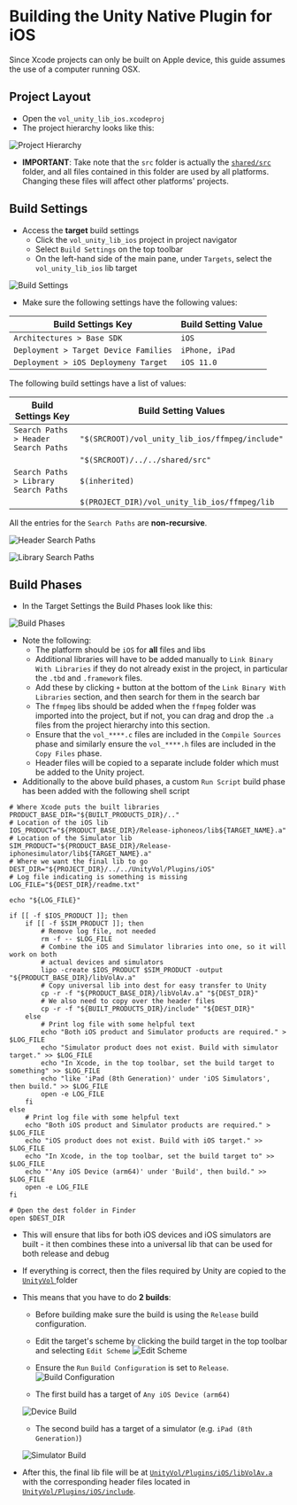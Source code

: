 # Building the Unity Native Plugin for iOS

Since Xcode projects can only be built on Apple device, this guide assumes the use of a computer running OSX.

## Project Layout 
* Open the `vol_unity_lib_ios.xcodeproj`
* The project hierarchy looks like this: 

![Project Hierarchy](/readme_resources/image-02.png)

* **IMPORTANT**: Take note that the `src` folder is actually the [`shared/src`](/shared/src/) folder, and all files contained in this folder are used by all platforms. Changing these files will affect other platforms' projects.

## Build Settings
* Access the **target** build settings
    * Click the `vol_unity_lib_ios` project in project navigator
    * Select `Build Settings` on the top toolbar 
    * On the left-hand side of the main pane, under `Targets`, select the `vol_unity_lib_ios` lib target 
  
![Build Settings](/readme_resources/image-06.png)

* Make sure the following settings have the following values:

| Build Settings Key                    | Build Setting Value |
| ------------------------------------- | ------------------- |
| `Architectures > Base SDK`            | `iOS`               |
| `Deployment > Target Device Families` | `iPhone, iPad`      |
| `Deployment > iOS Deploymeny Target`  | `iOS 11.0`          |

The following build settings have a list of values:

| Build Settings Key                    | Build Setting Values                            |
| ------------------------------------- | ----------------------------------------------- |
| `Search Paths > Header Search Paths`  | `"$(SRCROOT)/vol_unity_lib_ios/ffmpeg/include"` |
|                                       | `"$(SRCROOT)/../../shared/src"`                 |
| `Search Paths > Library Search Paths` | `$(inherited)`                                  |
|                                       | `$(PROJECT_DIR)/vol_unity_lib_ios/ffmpeg/lib`   |

All the entries for the `Search Paths` are **non-recursive**.

![Header Search Paths](/readme_resources/image-03.png)

![Library Search Paths](/readme_resources/image-00.png)


## Build Phases
* In the Target Settings the Build Phases look like this: 

![Build Phases](/readme_resources/image-01.png)

* Note the following:
    * The platform should be `iOS` for **all** files and libs
    * Additional libraries will have to be added manually to `Link Binary With Libraries` if they do not already exist in the project, in particular the `.tbd` and `.framework` files.
    * Add these by clicking `+` button at the bottom of the `Link Binary With Libraries` section, and then search for them in the search bar
    * The `ffmpeg` libs should be added when the `ffmpeg` folder was imported into the project, but if not, you can drag and drop the `.a` files from the project hierarchy into this section. 
    * Ensure that the `vol_****.c` files are included in the `Compile Sources` phase and similarly ensure the `vol_****.h` files are included in the `Copy Files` phase.
    * Header files will be copied to a separate include folder which must be added to the Unity project. 
* Additionally to the above build phases, a custom `Run Script` build phase has been added with the following shell script 

```shell
# Where Xcode puts the built libraries
PRODUCT_BASE_DIR="${BUILT_PRODUCTS_DIR}/.."
# Location of the iOS lib
IOS_PRODUCT="${PRODUCT_BASE_DIR}/Release-iphoneos/lib${TARGET_NAME}.a"
# Location of the Simulator lib
SIM_PRODUCT="${PRODUCT_BASE_DIR}/Release-iphonesimulator/lib${TARGET_NAME}.a"
# Where we want the final lib to go
DEST_DIR="${PROJECT_DIR}/../../UnityVol/Plugins/iOS"
# Log file indicating is something is missing
LOG_FILE="${DEST_DIR}/readme.txt"

echo "${LOG_FILE}"

if [[ -f $IOS_PRODUCT ]]; then 
    if [[ -f $SIM_PRODUCT ]]; then 
        # Remove log file, not needed
        rm -f -- $LOG_FILE
        # Combine the iOS and Simulator libraries into one, so it will work on both
        # actual devices and simulators 
        lipo -create $IOS_PRODUCT $SIM_PRODUCT -output "${PRODUCT_BASE_DIR}/libVolAv.a"
        # Copy universal lib into dest for easy transfer to Unity
        cp -r -f "${PRODUCT_BASE_DIR}/libVolAv.a" "${DEST_DIR}"
        # We also need to copy over the header files
        cp -r -f "${BUILT_PRODUCTS_DIR}/include" "${DEST_DIR}"
    else 
        # Print log file with some helpful text
        echo "Both iOS product and Simulator products are required." > $LOG_FILE
        echo "Simulator product does not exist. Build with simulator target." >> $LOG_FILE
        echo "In Xcode, in the top toolbar, set the build target to something" >> $LOG_FILE
        echo "like 'iPad (8th Generation)' under 'iOS Simulators', then build." >> $LOG_FILE
        open -e LOG_FILE
    fi
else 
    # Print log file with some helpful text
    echo "Both iOS product and Simulator products are required." > $LOG_FILE
    echo "iOS product does not exist. Build with iOS target." >> $LOG_FILE
    echo "In Xcode, in the top toolbar, set the build target to" >> $LOG_FILE
    echo "'Any iOS Device (arm64)' under 'Build', then build." >> $LOG_FILE
    open -e LOG_FILE
fi

# Open the dest folder in Finder
open $DEST_DIR
```

* This will ensure that libs for both iOS devices and iOS simulators are built - it then combines these into a universal lib that can be used for both release and debug 
* If everything is correct, then the files required by Unity are copied to the [`UnityVol` ](/UnityVol/) folder
* This means that you have to do **2 builds**:
    * Before building make sure the build is using the `Release` build configuration. 
    * Edit the target's scheme by clicking the build target in the top toolbar and selecting `Edit Scheme`
    ![Edit Scheme](/readme_resources/image-14.png)

    * Ensure the `Run` `Build Configuration` is set to `Release`.
    ![Build Configuration](/readme_resources/image-15.png)

    * The first build has a target of `Any iOS Device (arm64)`  
  
    ![Device Build](/readme_resources/image-04.png)

    * The second build has a target of a simulator (e.g. `iPad (8th Generation)`) 
  
    ![Simulator Build](/readme_resources/image-05.png)

* After this, the final lib file will be at [`UnityVol/Plugins/iOS/libVolAv.a`](/UnityVol/Plugins/iOS/libVolAv.a) with the corresponding header files located in [`UnityVol/Plugins/iOS/include`](/UnityVol/Plugins/iOS/include/).

 